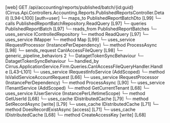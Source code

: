 [web] GET /api/accounting/reports/published/batch/{id:guid}  (Cirrus.Api.Controllers.Accounting.Reports.PublishedReportsController.Detail)  [L94–L100] [auth=user]
  └─ maps_to PublishedReportBatchDto [L99]
  └─ calls PublishedReportBatchRepository.ReadQuery [L97]
  └─ queries PublishedReportBatch [L97]
    └─ reads_from PublishedReportBatches
  └─ uses_service IControlledRepository<PublishedReportBatch>
    └─ method ReadQuery [L97]
  └─ uses_service IMapper
    └─ method Map [L99]
  └─ uses_service IRequestProcessor (InstancePerDependency)
    └─ method ProcessAsync [L98]
  └─ sends_request CanIAccessFileQuery [L98]
    └─ generic_pipeline_behaviors 2
      └─ DatagetTokenSyncBehaviour
      └─ DatagetTokenSyncBehaviour
    └─ handled_by Cirrus.ApplicationService.Firm.Queries.CanIAccessFileQueryHandler.Handle [L43–L101]
      └─ uses_service IRequestInfoService (AddScoped)
        └─ method IsValidServiceAccountRequest [L66]
      └─ uses_service IRequestProcessor (InstancePerDependency)
        └─ method ProcessAsync [L90]
      └─ uses_service ITenantService (AddScoped)
        └─ method GetCurrentTenant [L68]
      └─ uses_service IUserService (InstancePerLifetimeScope)
        └─ method GetUserId [L68]
      └─ uses_cache IDistributedCache [L79]
        └─ method SetRecordAsync [write] [L79]
      └─ uses_cache IDistributedCache [L71]
        └─ method DoesRecordExistAsync [access] [L71]
      └─ uses_cache IDistributedCache [L68]
        └─ method CreateAccessKey [write] [L68]

